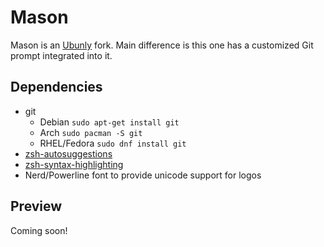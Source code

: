 # Mason

Mason is an [Ubunly](https://github.com/alejandromume/ubunly-zsh-theme) fork. Main difference is this one has a customized Git prompt integrated into it.

## Dependencies
* git
  * Debian
    `sudo apt-get install git`
  * Arch
    `sudo pacman -S git`
  * RHEL/Fedora
    `sudo dnf install git`
* [zsh-autosuggestions](https://github.com/zsh-users/zsh-autosuggestions)
* [zsh-syntax-highlighting](https://github.com/zsh-users/zsh-syntax-highlighting)
* Nerd/Powerline font to provide unicode support for logos

## Preview
Coming soon!
